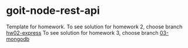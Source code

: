 # goit-node-rest-api

Template for homework.
To see solution for homework 2, choose branch [hw02-express](https://github.com/DimkaGrek/goit-node-rest-api/tree/hw02-express)
To see solution for homework 3, choose branch [03-mongodb](https://github.com/DimkaGrek/goit-node-rest-api/tree/03-mongodb)
